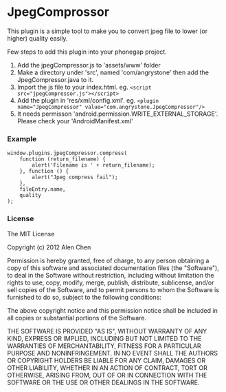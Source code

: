 JpegComprossor
=========

This plugin is a simple tool to make you to convert jpeg file to lower (or higher) quality easily.

Few steps to add this plugin into your phonegap project.

1.	Add the jpegCompressor.js to 'assets/www' folder
2.	Make a directory under 'src', named 'com/angrystone' then add the JpegCompressor.java to it.
3.	Import the js file to your index.html. eg. `<script src="jpegCompressor.js"></script>`
4.	Add the plugin in 'res/xml/config.xml'. eg. `<plugin name="JpegCompressor" value="com.angrystone.JpegCompressor"/>`
5.	It needs permisson 'android.permission.WRITE_EXTERNAL_STORAGE'. Please check your 'AndroidManifest.xml'

### Example ###
	window.plugins.jpegCompressor.compress(
		function (return_filename) {
			alert('Filename is ' + return_filename);
		}, function () {
			alert("Jpeg compress fail");
		},
		fileEntry.name,
		quality
	);

### License ###

The MIT License

Copyright (c) 2012 Alen Chen

Permission is hereby granted, free of charge, to any person obtaining a copy of this software and associated documentation files (the "Software"), to deal in the Software without restriction, including without limitation the rights to use, copy, modify, merge, publish, distribute, sublicense, and/or sell copies of the Software, and to permit persons to whom the Software is furnished to do so, subject to the following conditions:

The above copyright notice and this permission notice shall be included in all copies or substantial portions of the Software.

THE SOFTWARE IS PROVIDED "AS IS", WITHOUT WARRANTY OF ANY KIND, EXPRESS OR IMPLIED, INCLUDING BUT NOT LIMITED TO THE WARRANTIES OF MERCHANTABILITY, FITNESS FOR A PARTICULAR PURPOSE AND NONINFRINGEMENT. IN NO EVENT SHALL THE AUTHORS OR COPYRIGHT HOLDERS BE LIABLE FOR ANY CLAIM, DAMAGES OR OTHER LIABILITY, WHETHER IN AN ACTION OF CONTRACT, TORT OR OTHERWISE, ARISING FROM, OUT OF OR IN CONNECTION WITH THE SOFTWARE OR THE USE OR OTHER DEALINGS IN THE SOFTWARE.
